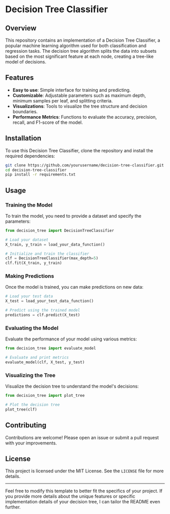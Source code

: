 
# Decision Tree Classifier

## Overview
This repository contains an implementation of a Decision Tree Classifier, a popular machine learning algorithm used for both classification and regression tasks. The decision tree algorithm splits the data into subsets based on the most significant feature at each node, creating a tree-like model of decisions.

## Features
- **Easy to use**: Simple interface for training and predicting.
- **Customizable**: Adjustable parameters such as maximum depth, minimum samples per leaf, and splitting criteria.
- **Visualizations**: Tools to visualize the tree structure and decision boundaries.
- **Performance Metrics**: Functions to evaluate the accuracy, precision, recall, and F1-score of the model.

## Installation
To use this Decision Tree Classifier, clone the repository and install the required dependencies:
```bash
git clone https://github.com/yourusername/decision-tree-classifier.git
cd decision-tree-classifier
pip install -r requirements.txt
```

## Usage
### Training the Model
To train the model, you need to provide a dataset and specify the parameters:
```python
from decision_tree import DecisionTreeClassifier

# Load your dataset
X_train, y_train = load_your_data_function()

# Initialize and train the classifier
clf = DecisionTreeClassifier(max_depth=5)
clf.fit(X_train, y_train)
```

### Making Predictions
Once the model is trained, you can make predictions on new data:
```python
# Load your test data
X_test = load_your_test_data_function()

# Predict using the trained model
predictions = clf.predict(X_test)
```

### Evaluating the Model
Evaluate the performance of your model using various metrics:
```python
from decision_tree import evaluate_model

# Evaluate and print metrics
evaluate_model(clf, X_test, y_test)
```

### Visualizing the Tree
Visualize the decision tree to understand the model's decisions:
```python
from decision_tree import plot_tree

# Plot the decision tree
plot_tree(clf)
```

## Contributing
Contributions are welcome! Please open an issue or submit a pull request with your improvements.

## License
This project is licensed under the MIT License. See the `LICENSE` file for more details.

---

Feel free to modify this template to better fit the specifics of your project. If you provide more details about the unique features or specific implementation details of your decision tree, I can tailor the README even further.
